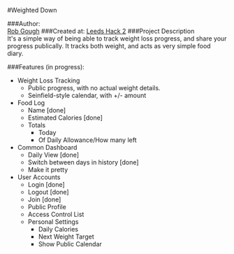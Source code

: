 #Weighted Down

###Author:     
[Rob Gough][1]
###Created at: 
[Leeds Hack 2][2]
###Project Description       
It's a simple way of being able to track weight loss progress, and share your progress publically. It tracks both weight, and acts as very simple food diary.

###Features (in progress):
- Weight Loss Tracking
  - Public progress, with no actual weight details.
  - Seinfield-style calendar, with +/- amount
- Food Log
  - Name [done]
  - Estimated Calories [done]
  - Totals
      - Today
      - Of Daily Allowance/How many left
- Common Dashboard
  - Daily View [done]
  - Switch between days in history [done]
  - Make it pretty
- User Accounts
  - Login [done]
  - Logout [done]
  - Join [done]
  - Public Profile
  - Access Control List
  - Personal Settings
      - Daily Calories
      - Next Weight Target
      - Show Public Calendar

[1]:http://robgough.net
[2]:http://leedshack.com